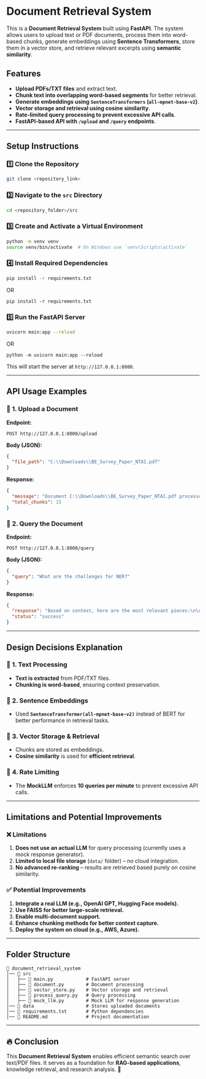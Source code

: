 # Document Retrieval System

This is a **Document Retrieval System** built using **FastAPI**. The system allows users to upload text or PDF documents, process them into word-based chunks, generate embeddings using **Sentence Transformers**, store them in a vector store, and retrieve relevant excerpts using **semantic similarity**.

## Features
- **Upload PDFs/TXT files** and extract text.
- **Chunk text into overlapping word-based segments** for better retrieval.
- **Generate embeddings using `SentenceTransformers` (`all-mpnet-base-v2`)**.
- **Vector storage and retrieval using cosine similarity**.
- **Rate-limited query processing to prevent excessive API calls**.
- **FastAPI-based API with `/upload` and `/query` endpoints**.

---

## Setup Instructions

### 1️⃣ Clone the Repository
```bash
git clone <repository_link>
```

### 2️⃣ Navigate to the `src` Directory
```bash
cd <repository_folder>/src
```

### 3️⃣ Create and Activate a Virtual Environment
```bash
python -m venv venv
source venv/bin/activate  # On Windows use `venv\Scripts\activate`
```

### 4️⃣ Install Required Dependencies
```bash
pip install -r requirements.txt
```

OR 

```
pip install -r requirements.txt
```

### 5️⃣ Run the FastAPI Server
```bash
uvicorn main:app --reload
```
OR

```
python -m uvicorn main:app --reload
```

This will start the server at `http://127.0.0.1:8000`.

---

## API Usage Examples

### 📌 **1. Upload a Document**
**Endpoint:**
```http
POST http://127.0.0.1:8000/upload
```
**Body (JSON):**
```json
{
  "file_path": "C:\\Downloads\\BE_Survey_Paper_NTAI.pdf"
}
```
**Response:**
```json
{
  "message": "Document C:\\Downloads\\BE_Survey_Paper_NTAI.pdf processed successfully",
  "total_chunks": 15
}
```

### 📌 **2. Query the Document**
**Endpoint:**
```http
POST http://127.0.0.1:8000/query
```
**Body (JSON):**
```json
{
  "query": "What are the challenges for NER?"
}
```
**Response:**
```json
{
  "response": "Based on context, here are the most relevant pieces:\n\n1. Code-switching complexity in social media.\n2. Scarcity of annotated datasets for Hindi-English NER.\n3. Informal language characteristics.\n\nThese seem relevant to your question: What are the challenges for NER?",
  "status": "success"
}
```

---

## Design Decisions Explanation

### 📌 **1. Text Processing**
- **Text is extracted** from PDF/TXT files.
- **Chunking is word-based**, ensuring context preservation.

### 📌 **2. Sentence Embeddings**
- Used **`SentenceTransformer(all-mpnet-base-v2)`** instead of BERT for better performance in retrieval tasks.

### 📌 **3. Vector Storage & Retrieval**
- Chunks are stored as embeddings.
- **Cosine similarity** is used for **efficient retrieval**.

### 📌 **4. Rate Limiting**
- The **MockLLM** enforces **10 queries per minute** to prevent excessive API calls.

---

## Limitations and Potential Improvements

### ❌ Limitations
1. **Does not use an actual LLM** for query processing (currently uses a mock response generator).
2. **Limited to local file storage** (`data/` folder) – no cloud integration.
3. **No advanced re-ranking** – results are retrieved based purely on cosine similarity.

### ✅ Potential Improvements
1. **Integrate a real LLM (e.g., OpenAI GPT, Hugging Face models).**
2. **Use FAISS for better large-scale retrieval.**
3. **Enable multi-document support.**
4. **Enhance chunking methods for better context capture.**
5. **Deploy the system on cloud (e.g., AWS, Azure).**

---

## Folder Structure
```
📂 document_retrieval_system
│── 📂 src
│   ├── 📜 main.py            # FastAPI server
│   ├── 📜 document.py        # Document processing
│   ├── 📜 vector_store.py    # Vector storage and retrieval
│   ├── 📜 process_query.py   # Query processing
│   ├── 📜 mock_llm.py        # Mock LLM for response generation
│── 📂 data                   # Stores uploaded documents
│── 📜 requirements.txt       # Python dependencies
│── 📜 README.md              # Project documentation
```

---

## 🔥 Conclusion
This **Document Retrieval System** enables efficient semantic search over text/PDF files. It serves as a foundation for **RAG-based applications**, knowledge retrieval, and research analysis. 🚀

